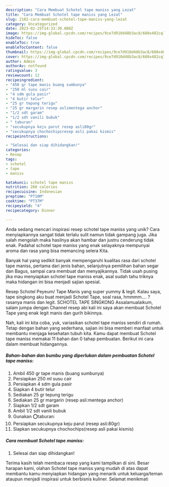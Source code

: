 ```yaml
---
description: "Cara Membuat Schotel tape maniss yang Lezat"
title: "Cara Membuat Schotel tape maniss yang Lezat"
slug: 2102-cara-membuat-schotel-tape-maniss-yang-lezat
category: Uncategorized
date: 2023-02-25T14:33:30.080Z
image: https://img-global.cpcdn.com/recipes/9ce7d910d48b3ac8/680x482cq70/schotel-tape-maniss-foto-resep-utama.jpg
hideToc: false
enableToc: true
enableTocContent: false
thumbnail: https://img-global.cpcdn.com/recipes/9ce7d910d48b3ac8/680x482cq70/schotel-tape-maniss-foto-resep-utama.jpg
cover: https://img-global.cpcdn.com/recipes/9ce7d910d48b3ac8/680x482cq70/schotel-tape-maniss-foto-resep-utama.jpg
author: Admin
authorAv: notfound
ratingvalue: 3
reviewcount: 12
recipeingredient:
- "450 gr tape manis buang sumbunya"
- "250 ml susu cair"
- "4 sdm gula pasir"
- "4 butir telur"
- "25 gr tepung terigu"
- "25 gr margarin resep aslimentega anchor"
- "1/2 sdt garam"
- "1/2 sdt vanili bubuk"
- " taburan"
- "secukupnya keju parut resep asli80gr"
- "secukupnya chochochipsresep asli pakai kismis"
recipeinstructions:

- "Selesai dan siap dihidangkan!"
categories:
- Resep
tags:
- schotel
- tape
- maniss

katakunci: schotel tape maniss 
nutrition: 260 calories
recipecuisine: Indonesian
preptime: "PT10M"
cooktime: "PT37M"
recipeyield: "4"
recipecategory: Dinner

---
```





Anda sedang mencari inspirasi resep schotel tape maniss yang unik? Cara menyiapkannya sangat tidak terlalu sulit namun tidak gampang juga. Jika salah mengolah maka hasilnya akan hambar dan justru cenderung tidak enak. Padahal schotel tape maniss yang enak selayaknya mempunyai aroma dan rasa yang bisa memancing selera Kita.





Banyak hal yang sedikit banyak mempengaruhi kualitas rasa dari schotel tape maniss, pertama dari jenis bahan, selanjutnya pemilihan bahan segar dan Bagus, sampai cara membuat dan menyajikannya. Tidak usah pusing jika mau menyiapkan schotel tape maniss enak,      asal sudah tahu triknya maka hidangan ini bisa menjadi sajian spesial.














Resep Schotel Peyeum/ Tape Manis yang super yummy &amp; legit. Kalau saya, tape singkong aku buat menjadi Schotel Tape, soal rasa, hmmmm…. ? rasanya manis dan legit. SCHOTEL TAPE SINGKONG Assalamualaikum, salam jumpa dengan Channel resep abi kali ini saya akan membuat Schotel Tape yang enak legit manis dan gurih bikinnya.






Nah, kali ini kita coba, yuk, variasikan schotel tape maniss sendiri di rumah. Tetap dengan bahan yang sederhana, sajian ini bisa memberi manfaat untuk membantu menjaga kesehatan tubuh kita. Kamu dapat membuat Schotel tape maniss memakai 11 bahan dan 0 tahap pembuatan. Berikut ini cara dalam membuat hidangannya.

<!--inarticleads1-->

##### Bahan-bahan dan bumbu yang diperlukan dalam pembuatan Schotel tape maniss:

1. Ambil 450 gr tape manis (buang sumbunya)
1. Persiapkan 250 ml susu cair
1. Persiapkan 4 sdm gula pasir
1. Siapkan 4 butir telur
1. Sediakan 25 gr tepung terigu
1. Sediakan 25 gr margarin (resep asli:mentega anchor)
1. Siapkan 1/2 sdt garam
1. Ambil 1/2 sdt vanili bubuk
1. Gunakan  ⭕taburan:
1. Persiapkan secukupnya keju parut (resep asli:80gr)
1. Siapkan secukupnya chochochips(resep asli pakai kismis)




<!--inarticleads2-->

##### Cara membuat Schotel tape maniss:


1. Selesai dan siap dihidangkan!



Terima kasih telah membaca resep yang kami tampilkan di sini. Besar harapan kami, olahan Schotel tape maniss yang mudah di atas dapat membantu kamu menyiapkan hidangan yang menarik untuk keluarga/teman ataupun menjadi inspirasi untuk berbisnis kuliner. Selamat menikmati
